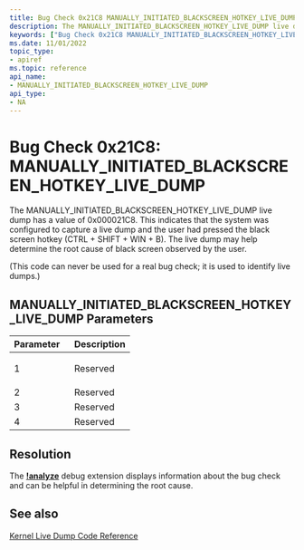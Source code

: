 ```yaml
---
title: Bug Check 0x21C8 MANUALLY_INITIATED_BLACKSCREEN_HOTKEY_LIVE_DUMP
description: The MANUALLY_INITIATED_BLACKSCREEN_HOTKEY_LIVE_DUMP live dump has a value of 0x0000021C8. This indicates that the system was configured to capture a live dump and the the user had pressed the black screen hotkey (CTRL + SHIFT + WIN + B).
keywords: ["Bug Check 0x21C8 MANUALLY_INITIATED_BLACKSCREEN_HOTKEY_LIVE_DUMP", "MANUALLY_INITIATED_BLACKSCREEN_HOTKEY_LIVE_DUMP"]
ms.date: 11/01/2022
topic_type:
- apiref
ms.topic: reference
api_name:
- MANUALLY_INITIATED_BLACKSCREEN_HOTKEY_LIVE_DUMP
api_type:
- NA
---
```


# Bug Check 0x21C8: MANUALLY\_INITIATED\_BLACKSCREEN\_HOTKEY\_LIVE\_DUMP

The MANUALLY\_INITIATED\_BLACKSCREEN\_HOTKEY\_LIVE\_DUMP live dump has a value of 0x000021C8. This indicates that the system was configured to capture a live dump and the user had pressed the black screen hotkey (CTRL + SHIFT + WIN + B). The live dump may help determine the root cause of black screen observed by the user.

(This code can never be used for a real bug check; it is used to identify live dumps.)

## MANUALLY\_INITIATED\_BLACKSCREEN\_HOTKEY\_LIVE\_DUMP Parameters

<table>
<colgroup>
<col width="50%" />
<col width="50%" />
</colgroup>
<thead>
<tr class="header">
<th align="left">Parameter</th>
<th align="left">Description</th>
</tr>
</thead>
<tbody>
<tr class="odd">
<td align="left">1</td>
<td align="left"><p>Reserved</p></td>
</tr>
<tr class="even">
<td align="left">2</td>
<td align="left">Reserved</td>
</tr>
<tr class="odd">
<td align="left">3</td>
<td align="left">Reserved</td>
</tr>
<tr class="even">
<td align="left">4</td>
<td align="left">Reserved</td>
</tr>
</tbody>
</table>

## Resolution
The [**!analyze**](../debuggercmds/-analyze.md) debug extension displays information about the bug check and can be helpful in determining the root cause.
 

## See also

[Kernel Live Dump Code Reference](bug-check-code-reference-live-dump.md)
 

 




